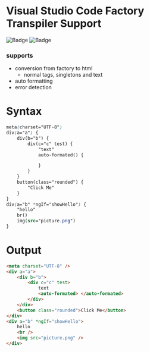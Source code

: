 # Visual Studio Code Factory Transpiler Support

![Badge](https://img.shields.io/badge/Version-1.2.1-yellow)
![Badge](https://img.shields.io/badge/Factory-2.3-blue)

### supports

-   conversion from factory to html
    -   normal tags, singletons and text
-   auto formatting
-   error detection

# Syntax

```css
meta(charset="UTF-8")
div(a="a") {
    div(b="b") {
        div(c="c" test) {
            "text"
            auto-formated() {

            }
        }
    }
    button(class="rounded") {
        "Click Me"
    }
}
div(a="b" *ngIf="showHello") {
    "hello"
    br()
    img(src="picture.png")
}
```

# Output

```html
<meta charset="UTF-8" />
<div a="a">
    <div b="b">
        <div c="c" test>
            text
            <auto-formated> </auto-formated>
        </div>
    </div>
    <button class="rounded">Click Me</button>
</div>
<div a="b" *ngIf="showHello">
    hello
    <br />
    <img src="picture.png" />
</div>
```
